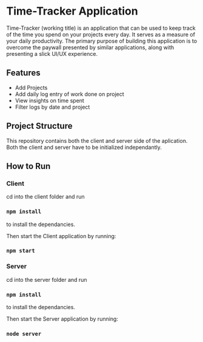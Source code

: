 # Time-Tracker Application

Time-Tracker (working title) is an application that can be used to keep track of the time you spend on your projects every day. It serves as a measure of your daily productivity. The primary purpose of building this application is to overcome the paywall presented by similar applications, along with presenting a slick UI/UX experience. 

## Features

- Add Projects
- Add daily log entry of work done on project
- View insights on time spent
- Filter logs by date and project

## Project Structure

This repository contains both the client and server side of the aplication. Both the client and server have to be initialized independantly.

## How to Run

### Client

cd into the client folder and run

### `npm install`

to install the dependancies.

Then start the Client application by running:

### `npm start`

### Server

cd into the server folder and run

### `npm install`

to install the dependancies.

Then start the Server application by running:

### `node server`



